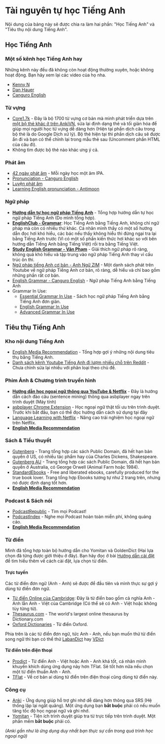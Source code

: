 # Tài nguyên tự học Tiếng Anh
Nội dung của bảng này sẽ được chia ra làm hai phần: "Học Tiếng Anh" và "Tiêu thụ nội dung Tiếng Anh".

## Học Tiếng Anh

### Một số kênh học Tiếng Anh hay
Những kênh này đều đã không còn hoạt động thường xuyên, hoặc không hoạt động. Bạn hãy xem lại các video của họ nha.

- [Kenny N](https://www.youtube.com/@HocEnglishOnline)
- [Dan Hauer](https://www.youtube.com/@DanHauer) 
- [Canguro English](https://www.youtube.com/@Canguroenglish/)

### Từ vựng

- [Core1.7k](https://drive.proton.me/urls/YMRA0WG5G4#OwdCA78y6sTr) - Đây là bộ 1700 từ vựng cơ bản mà mình phát triển dựa trên [một bộ thẻ khác ở trên AnkiVN](https://ankiweb.net/shared/info/1125484373), sửa lại định dạng thẻ và tối giản hóa để giúp mọi người học từ vựng dễ dàng hơn (Hiện tại phần dịch câu trong bộ thẻ là do Google Dịch xử lý). Bộ thẻ hiện tại thì phần dịch câu sẽ được ẩn đi và bạn có thể chỉnh lại trong mẫu thẻ sau (Uncomment phần HTML của câu đi). 
- Không tìm được bộ thẻ nào khác ưng ý cả.

### Phát âm
- [42 ngày phát âm](https://www.youtube.com/playlist?list=PL7YqrWXed1abz3FwdKMZEwclWMZ2cMHio) - Mỗi ngày học một âm IPA.
- [Pronunciation - Canguro English](https://www.youtube.com/playlist?list=PLmIoa_Hs27lM8QzzrDkkcA2gz_FS0ToKA)
- [Luyện phát âm](https://www.youtube.com/playlist?list=PL7YqrWXed1abWxt9d4IH2f1FGKylciC7P)
- [Learning English pronunciation - Antimoon](https://www.antimoon.com/how/pronunc.htm)

### Ngữ pháp
- [**Hướng dẫn tự học ngữ pháp Tiếng Anh**](https://thu-tram.github.io/toi-hoc-ngu-phap-tieng-anh//) - Tổng hợp hướng dẫn tự học ngữ pháp Tiếng Anh (Do mình tổng hợp).
- [**EnglishClub - Grammar**](https://www.englishclub.com/grammar/index.htm): Học Tiếng Anh bằng Tiếng Anh, không chỉ ngữ pháp mà còn có nhiều thứ khác. Cá nhân mình thấy có một số hướng dẫn đọc hơi khó hiểu, các bác nếu thấy không hiểu thì đừng ngại tra lại bằng Tiếng Anh trước (Vì có một số phần kiến thức hơi khác so với bên hướng dẫn Tiếng Anh bằng Tiếng Việt) rồi tra bằng Tiếng Việt. 
- [**Study English Grammar - Văn Phạm**](https://www.youtube.com/playlist?list=PLLx8_1BoESGF1wy1P8vhAjw6gdupa2TyE) - Giải thích ngữ pháp rõ ràng, không quá khó hiểu và tập trung vào ngữ pháp Tiếng Anh thay vì cấu trúc ôn thi.
- [Ngữ pháp tiếng Anh cơ bản - Anh Ngữ ZIM](https://www.youtube.com/playlist?list=PLopA3SCkaFezPpz7xzYqUMA2s4uZAblZY) - Một danh sách phát trên Youtube về ngữ pháp Tiếng Anh cơ bản, rõ ràng, dễ hiểu và chỉ bao gồm những phần rất cơ bản.
- [English Grammar -  Canguro English](https://www.youtube.com/playlist?list=PLmIoa_Hs27lP6z-VMyQFm79Tj5_N_FIyL) - Ngữ pháp Tiếng Anh bằng Tiếng Anh
- Grammar In Use:
    - [Essential Grammar In Use](https://archive.org/download/EssentialGrammarInUse4thEditionByR.Murphy/Essential%20Grammar%20in%20Use%204th%20Edition%20by%20R.%20Murphy.pdf) - Sách học ngữ pháp Tiếng Anh bằng Tiếng Anh đơn giản.
    - [English Grammar In Use](https://archive.org/details/english-grammar-in-use-5th-edition-by-raymond-murphy/page/n3/mode/2up)
    - [Advanced Grammar In Use](https://archive.org/details/3AdvancedGrammarInUse3rdEdition)


## Tiêu thụ Tiếng Anh

### Kho nội dung Tiếng Anh
-   [English Media Recommendation](https://daihocmo.github.io/awesome-ngon-ngu/media-recs/tieng-anh/) - Tổng hợp gợi ý những nội dung tiêu thụ bằng Tiếng Anh.
-   [Danh sách kênh Youtube Tiếng Anh đi lượm nhiều chỗ trên Reddit](https://daihocmo.github.io/awesome-ngon-ngu/ngon-ngu/tieng-anh/youtube-channel.html) - Chưa chỉnh sửa lại nhiều với phân loại theo chủ đề.

### Phim Ảnh & Chương trình truyền hình
- [**Hướng dẫn học ngoại ngữ thông qua YouTube & Netflix**](https://docs.google.com/document/d/1YaHBu5obEmn83kh20NHkWW_eOYXc7_EAPXTJmDHy1y4/edit) - Đây là hướng dẫn cách đào câu (sentence mining) thông qua asbplayer ngay trên trình duyệt (Máy tính)
- [asbplayer Chrome Extension](https://github.com/killergerbah/asbplayer/releases) - Học ngoại ngữ thật tối ưu trên trình duyệt. Trước khi bắt đầu, bạn có thể đọc hướng dẫn cách sử dụng tại đây
- [Language Learning with Netflix](https://languagelearningwithnetflix.com/) - Nâng cao trải nghiệm học ngoại ngữ trên Netflix.
- [**English Media Recommendation**](https://daihocmo.github.io/awesome-ngon-ngu/media-recs/tieng-anh/)

### Sách & Tiểu thuyết

- [Gutenberg](https://gutenberg.org/) - Trang tổng hợp các sách Public Domain, đã hết hạn bản quyền ở US, có nhiều tác phẩm hay của Charles Dickens, Shakespeare.
- [Gutenberg AU](https://gutenberg.net.au/) - Trang tổng hợp các sách Public Domain, đã hết hạn bản quyền ở Australia, có George Orwell (Animal Farm hoặc 1984).
- [StandardEbooks](https://standardebooks.org/) - Free and liberated ebooks, carefully produced for the true book lover. Trang tổng hợp Ebooks tương tự như 2 trang trên, nhưng nó được định dạng tốt hơn.
- [**English Media Recommendation**](https://daihocmo.github.io/awesome-ngon-ngu/media-recs/tieng-anh/)

### Podcast & Sách nói
- [PodcastRepublic](https://www.podcastrepublic.net/) - Tìm mọi Podcast!
- [PodcastIndex](https://podcastindex.org/) - Nghe mọi Podcast hoàn toàn miễn phí, không quảng cáo.
- [**English Media Recommendation**](https://daihocmo.github.io/awesome-ngon-ngu/media-recs/tieng-anh/)

### Từ điển
Mình đã tổng hợp toàn bộ hướng dẫn cho Yomitan và GoldenDict (Hai lựa chọn đã từng được giới thiệu ở đây). Bạn hãy đọc ở bài [Hướng dẫn cài đặt](setup.md) để tìm hiểu thêm về cách cài đặt, lựa chọn từ điển.

#### Trực tuyến

Các từ điển đơn ngữ (Anh - Anh) sẽ được để đầu tiên và mình thực sự gợi ý dùng từ điển đơn ngữ.

- [Từ điển Online của Cambridge](https://dictionary.cambridge.org/vi/dictionary/english-vietnamese/): Đây là từ điển bao gồm cả nghĩa Anh - Anh lẫn Anh - Việt của Cambridge (Có thể sẽ có Anh - Việt hoặc không tùy từng từ). 
- [Thesaurus.com](https://www.thesaurus.com/) - The world's largest online thesaurus by Dictionary.com
- [Oxford Dictionaries](http://www.oxfordlearnersdictionaries.com/) - Từ điển Oxford.

Phia trên là các từ điển đơn ngữ, tức Anh - Anh, nếu bạn muốn thử từ điển song ngữ thì bạn có thể thử [LabanDict](https://dict.laban.vn/) hay [VDict](https://vdict.com/)

#### Từ điển trên điện thoại
- [Prodict](https://play.google.com/store/apps/details?id=com.dict.user.prodict) - Từ điển Anh - Việt hoặc Anh - Anh khá tốt, cá nhân mình khuyến khích dùng ứng dụng này hơn TFlat. Sẽ tốt hơn nữa nếu chọn một từ điển thuần Anh - Anh.
- [TFlat](https://play.google.com/store/apps/details?id=com.vn.dic.e.v.ui) - Về cơ bản ai dùng từ điển trên điện thoại cũng dùng từ điển này.

### Công cụ
- [Anki](https://apps.ankiweb.net/) - Ứng dụng giúp hỗ trợ ghi nhớ dễ dàng hơn thông qua SRS (Hệ thống lặp lại ngắt quãng). Một ứng dụng bạn **bắt buộc** phải có nếu muốn tăng tốc độ học ngoại ngữ và ghi nhớ.
- [Yomitan](https://daihocmo.github.io/ngoai-ngu/yomitan/) - Tiện ích trình duyệt giúp tra từ trực tiếp trên trình duyệt. Một phần mềm **bắt buộc** phải có.

_(Anki gần như là ứng dụng duy nhất bạn thực sự cần trong quá trình học ngoại ngữ)_





